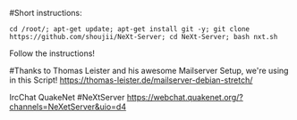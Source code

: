 #Short instructions:

```
cd /root/; apt-get update; apt-get install git -y; git clone https://github.com/shoujii/NeXt-Server; cd NeXt-Server; bash nxt.sh
```

Follow the instructions!

#Thanks to Thomas Leister and his awesome Mailserver Setup, we're using in this Script!
https://thomas-leister.de/mailserver-debian-stretch/

IrcChat
QuakeNet
#NeXtServer
https://webchat.quakenet.org/?channels=NeXetServer&uio=d4
